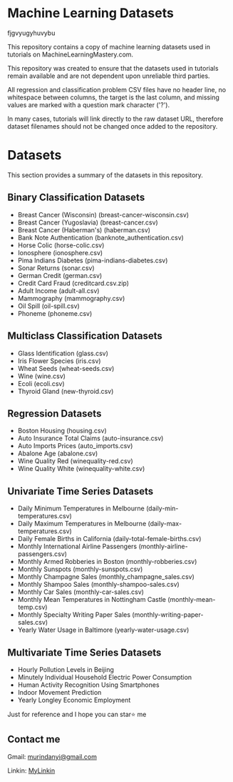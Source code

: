 Machine Learning Datasets
=========================

fjgvyugyhuvybu

This repository contains a copy of machine learning datasets used in tutorials on MachineLearningMastery.com.

This repository was created to ensure that the datasets used in tutorials remain available and are not dependent upon unreliable third parties.

All regression and classification problem CSV files have no header line, no whitespace between columns, the target is the last column, and missing values are marked with a question mark character ('?').

In many cases, tutorials will link directly to the raw dataset URL, therefore dataset filenames should not be changed once added to the repository.

Datasets
========

This section provides a summary of the datasets in this repository.

## Binary Classification Datasets

* Breast Cancer (Wisconsin) (breast-cancer-wisconsin.csv)
* Breast Cancer (Yugoslavia) (breast-cancer.csv)
* Breast Cancer (Haberman's) (haberman.csv)
* Bank Note Authentication (banknote_authentication.csv)
* Horse Colic (horse-colic.csv)
* Ionosphere (ionosphere.csv)
* Pima Indians Diabetes (pima-indians-diabetes.csv)
* Sonar Returns (sonar.csv)
* German Credit (german.csv)
* Credit Card Fraud (creditcard.csv.zip)
* Adult Income (adult-all.csv)
* Mammography (mammography.csv)
* Oil Spill (oil-spill.csv)
* Phoneme (phoneme.csv)

## Multiclass Classification Datasets

* Glass Identification (glass.csv)
* Iris Flower Species (iris.csv)
* Wheat Seeds (wheat-seeds.csv)
* Wine (wine.csv)
* Ecoli (ecoli.csv)
* Thyroid Gland (new-thyroid.csv)

## Regression Datasets

* Boston Housing (housing.csv)
* Auto Insurance Total Claims (auto-insurance.csv)
* Auto Imports Prices (auto_imports.csv)
* Abalone Age (abalone.csv)
* Wine Quality Red (winequality-red.csv)
* Wine Quality White (winequality-white.csv)

## Univariate Time Series Datasets

* Daily Minimum Temperatures in Melbourne (daily-min-temperatures.csv)
* Daily Maximum Temperatures in Melbourne (daily-max-temperatures.csv)
* Daily Female Births in California (daily-total-female-births.csv)
* Monthly International Airline Passengers (monthly-airline-passengers.csv)
* Monthly Armed Robberies in Boston (monthly-robberies.csv)
* Monthly Sunspots (monthly-sunspots.csv)
* Monthly Champagne Sales (monthly_champagne_sales.csv)
* Monthly Shampoo Sales (monthly-shampoo-sales.csv)
* Monthly Car Sales (monthly-car-sales.csv)
* Monthly Mean Temperatures in Nottingham Castle (monthly-mean-temp.csv)
* Monthly Specialty Writing Paper Sales (monthly-writing-paper-sales.csv)
* Yearly Water Usage in Baltimore (yearly-water-usage.csv)

## Multivariate Time Series Datasets

* Hourly Pollution Levels in Beijing
* Minutely Individual Household Electric Power Consumption
* Human Activity Recognition Using Smartphones
* Indoor Movement Prediction
* Yearly Longley Economic Employment


Just for reference and I hope you can star⭐ me
  
## Contact me
  
  Gmail: murindanyi@gmail.com
  
  Linkin: [MyLinkin](https://www.linkedin.com/in/murindanyi-sudi-aa8793150/)
  



